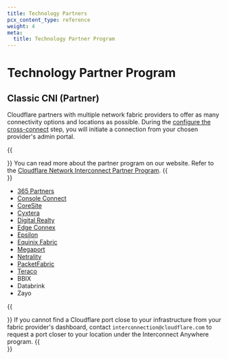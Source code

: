 ```yaml
---
title: Technology Partners
pcx_content_type: reference
weight: 4
meta:
  title: Technology Partner Program
---
```


# Technology Partner Program

## Classic CNI (Partner)

Cloudflare partners with multiple network fabric providers to offer as many connectivity options and locations as possible. During the [configure the cross-connect](/network-interconnect/classic-cni/set-up/configure-cross-connect/) step, you will initiate a connection from your chosen provider's admin portal.


{{<Aside type="note">}}
You can read more about the partner program on our website. Refer to
the [Cloudflare Network Interconnect Partner Program](https://www.cloudflare.com/network-interconnect-partnerships/).
{{</Aside>}}

- [365 Partners](https://www.cloudflare.com/partners/technology-partners/365-data-centers/)
- [Console Connect](/network-interconnect/classic-cni/set-up/partners/console-connect/)
- [CoreSite](https://www.cloudflare.com/partners/technology-partners/coresite/)
- [Cyxtera](https://www.cloudflare.com/partners/technology-partners/cyxtera/)
- [Digital Realty](https://www.cloudflare.com/partners/technology-partners/digital-realty/)
- [Edge Connex](https://www.cloudflare.com/partners/technology-partners/edgeconnex/)
- [Epsilon](https://www.cloudflare.com/partners/technology-partners/epsilon/)
- [Equinix Fabric](/network-interconnect/classic-cni/set-up/partners/equinix-fabric/)
- [Megaport](/network-interconnect/classic-cni/set-up/partners/megaport/)
- [Netrality](https://www.cloudflare.com/partners/technology-partners/netrality/)
- [PacketFabric](/network-interconnect/classic-cni/set-up/partners/packet-fabric/)
- [Teraco](https://www.cloudflare.com/partners/technology-partners/teraco/)
- BBIX
- Databrink
- Zayo

{{<Aside type="note">}}
If you cannot find a Cloudflare port close to your infrastructure from your fabric provider's dashboard, contact `interconnection@cloudflare.com` to request a port closer to your location under the Interconnect Anywhere program.
{{</Aside>}}

